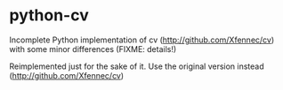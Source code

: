 python-cv
=========

Incomplete Python implementation of cv (http://github.com/Xfennec/cv) with some minor differences (FIXME: details!)

Reimplemented just for the sake of it. Use the original version instead (http://github.com/Xfennec/cv)
